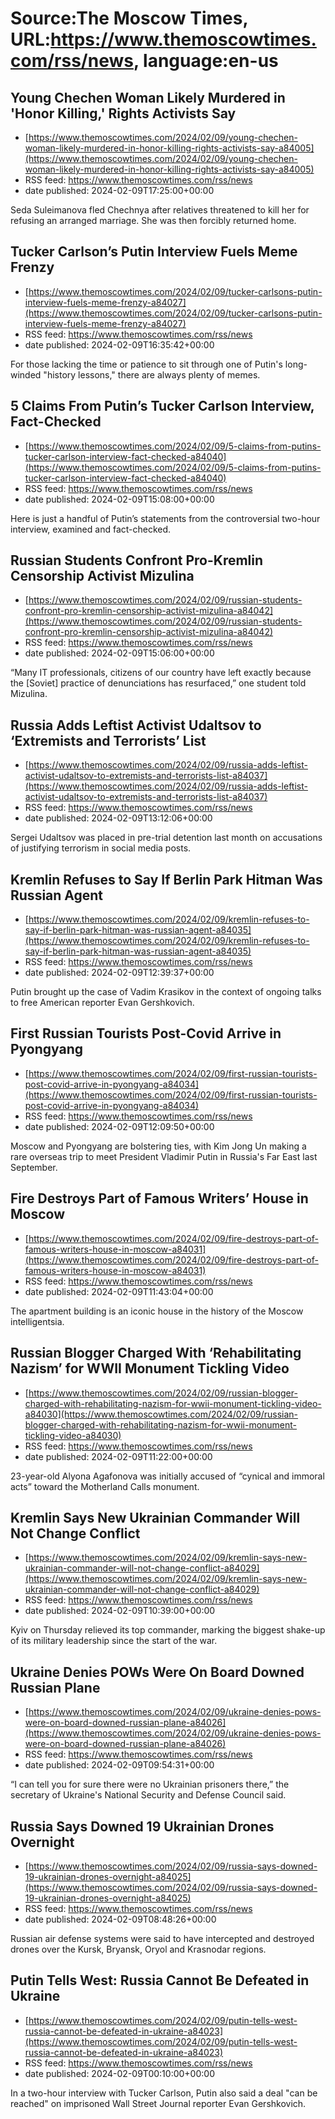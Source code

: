 # Source:The Moscow Times, URL:https://www.themoscowtimes.com/rss/news, language:en-us

## Young Chechen Woman Likely Murdered in 'Honor Killing,' Rights Activists Say
 - [https://www.themoscowtimes.com/2024/02/09/young-chechen-woman-likely-murdered-in-honor-killing-rights-activists-say-a84005](https://www.themoscowtimes.com/2024/02/09/young-chechen-woman-likely-murdered-in-honor-killing-rights-activists-say-a84005)
 - RSS feed: https://www.themoscowtimes.com/rss/news
 - date published: 2024-02-09T17:25:00+00:00

Seda Suleimanova fled Chechnya after relatives threatened to kill her for refusing an arranged marriage. She was then forcibly returned home.

## Tucker Carlson’s Putin Interview Fuels Meme Frenzy
 - [https://www.themoscowtimes.com/2024/02/09/tucker-carlsons-putin-interview-fuels-meme-frenzy-a84027](https://www.themoscowtimes.com/2024/02/09/tucker-carlsons-putin-interview-fuels-meme-frenzy-a84027)
 - RSS feed: https://www.themoscowtimes.com/rss/news
 - date published: 2024-02-09T16:35:42+00:00

For those lacking the time or patience to sit through one of Putin's long-winded "history lessons," there are always plenty of memes.

## 5 Claims From Putin’s Tucker Carlson Interview, Fact-Checked
 - [https://www.themoscowtimes.com/2024/02/09/5-claims-from-putins-tucker-carlson-interview-fact-checked-a84040](https://www.themoscowtimes.com/2024/02/09/5-claims-from-putins-tucker-carlson-interview-fact-checked-a84040)
 - RSS feed: https://www.themoscowtimes.com/rss/news
 - date published: 2024-02-09T15:08:00+00:00

Here is just a handful of Putin’s statements from the controversial two-hour interview, examined and fact-checked.

## Russian Students Confront Pro-Kremlin Censorship Activist Mizulina
 - [https://www.themoscowtimes.com/2024/02/09/russian-students-confront-pro-kremlin-censorship-activist-mizulina-a84042](https://www.themoscowtimes.com/2024/02/09/russian-students-confront-pro-kremlin-censorship-activist-mizulina-a84042)
 - RSS feed: https://www.themoscowtimes.com/rss/news
 - date published: 2024-02-09T15:06:00+00:00

“Many IT professionals, citizens of our country have left exactly because the [Soviet] practice of denunciations has resurfaced,” one student told Mizulina.

## Russia Adds Leftist Activist Udaltsov to ‘Extremists and Terrorists’ List
 - [https://www.themoscowtimes.com/2024/02/09/russia-adds-leftist-activist-udaltsov-to-extremists-and-terrorists-list-a84037](https://www.themoscowtimes.com/2024/02/09/russia-adds-leftist-activist-udaltsov-to-extremists-and-terrorists-list-a84037)
 - RSS feed: https://www.themoscowtimes.com/rss/news
 - date published: 2024-02-09T13:12:06+00:00

Sergei Udaltsov was placed in pre-trial detention last month on accusations of justifying terrorism in social media posts.

## Kremlin Refuses to Say If Berlin Park Hitman Was Russian Agent
 - [https://www.themoscowtimes.com/2024/02/09/kremlin-refuses-to-say-if-berlin-park-hitman-was-russian-agent-a84035](https://www.themoscowtimes.com/2024/02/09/kremlin-refuses-to-say-if-berlin-park-hitman-was-russian-agent-a84035)
 - RSS feed: https://www.themoscowtimes.com/rss/news
 - date published: 2024-02-09T12:39:37+00:00

Putin brought up the case of Vadim Krasikov in the context of ongoing talks to free American reporter Evan Gershkovich.

## First Russian Tourists Post-Covid Arrive in Pyongyang
 - [https://www.themoscowtimes.com/2024/02/09/first-russian-tourists-post-covid-arrive-in-pyongyang-a84034](https://www.themoscowtimes.com/2024/02/09/first-russian-tourists-post-covid-arrive-in-pyongyang-a84034)
 - RSS feed: https://www.themoscowtimes.com/rss/news
 - date published: 2024-02-09T12:09:50+00:00

Moscow and Pyongyang are bolstering ties, with Kim Jong Un making a rare overseas trip to meet President Vladimir Putin in Russia's Far East last September.

## Fire Destroys Part of Famous Writers’ House in Moscow
 - [https://www.themoscowtimes.com/2024/02/09/fire-destroys-part-of-famous-writers-house-in-moscow-a84031](https://www.themoscowtimes.com/2024/02/09/fire-destroys-part-of-famous-writers-house-in-moscow-a84031)
 - RSS feed: https://www.themoscowtimes.com/rss/news
 - date published: 2024-02-09T11:43:04+00:00

The apartment building is an iconic house in the history of the Moscow intelligentsia.

## Russian Blogger Charged With ‘Rehabilitating Nazism’ for WWII Monument Tickling Video
 - [https://www.themoscowtimes.com/2024/02/09/russian-blogger-charged-with-rehabilitating-nazism-for-wwii-monument-tickling-video-a84030](https://www.themoscowtimes.com/2024/02/09/russian-blogger-charged-with-rehabilitating-nazism-for-wwii-monument-tickling-video-a84030)
 - RSS feed: https://www.themoscowtimes.com/rss/news
 - date published: 2024-02-09T11:22:00+00:00

23-year-old Alyona Agafonova was initially accused of “cynical and immoral acts” toward the Motherland Calls monument.

## Kremlin Says New Ukrainian Commander Will Not Change Conflict
 - [https://www.themoscowtimes.com/2024/02/09/kremlin-says-new-ukrainian-commander-will-not-change-conflict-a84029](https://www.themoscowtimes.com/2024/02/09/kremlin-says-new-ukrainian-commander-will-not-change-conflict-a84029)
 - RSS feed: https://www.themoscowtimes.com/rss/news
 - date published: 2024-02-09T10:39:00+00:00

Kyiv on Thursday relieved its top commander, marking the biggest shake-up of its military leadership since the start of the war.

## Ukraine Denies POWs Were On Board Downed Russian Plane
 - [https://www.themoscowtimes.com/2024/02/09/ukraine-denies-pows-were-on-board-downed-russian-plane-a84026](https://www.themoscowtimes.com/2024/02/09/ukraine-denies-pows-were-on-board-downed-russian-plane-a84026)
 - RSS feed: https://www.themoscowtimes.com/rss/news
 - date published: 2024-02-09T09:54:31+00:00

“I can tell you for sure there were no Ukrainian prisoners there,” the secretary of Ukraine's National Security and Defense Council said.

## Russia Says Downed 19 Ukrainian Drones Overnight
 - [https://www.themoscowtimes.com/2024/02/09/russia-says-downed-19-ukrainian-drones-overnight-a84025](https://www.themoscowtimes.com/2024/02/09/russia-says-downed-19-ukrainian-drones-overnight-a84025)
 - RSS feed: https://www.themoscowtimes.com/rss/news
 - date published: 2024-02-09T08:48:26+00:00

Russian air defense systems were said to have intercepted and destroyed drones over the Kursk, Bryansk, Oryol and Krasnodar regions.

## Putin Tells West: Russia Cannot Be Defeated in Ukraine
 - [https://www.themoscowtimes.com/2024/02/09/putin-tells-west-russia-cannot-be-defeated-in-ukraine-a84023](https://www.themoscowtimes.com/2024/02/09/putin-tells-west-russia-cannot-be-defeated-in-ukraine-a84023)
 - RSS feed: https://www.themoscowtimes.com/rss/news
 - date published: 2024-02-09T00:10:00+00:00

In a two-hour interview with Tucker Carlson, Putin also said a deal "can be reached" on imprisoned Wall Street Journal reporter Evan Gershkovich.

